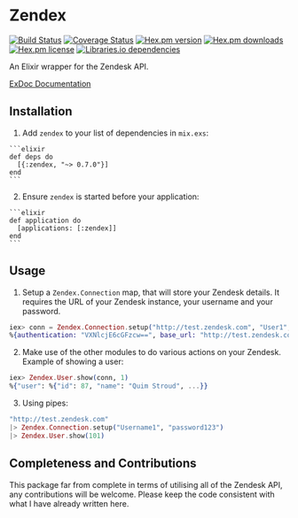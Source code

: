 # Zendex
[![Build Status](https://travis-ci.org/shdblowers/zendex.svg?branch=master)](https://travis-ci.org/shdblowers/zendex)
[![Coverage Status](https://coveralls.io/repos/github/shdblowers/zendex/badge.svg?branch=master)](https://coveralls.io/github/shdblowers/zendex?branch=master)
[![Hex.pm version](http://img.shields.io/hexpm/v/zendex.svg?style=flat)](https://hex.pm/packages/zendex)
[![Hex.pm downloads](https://img.shields.io/hexpm/dt/zendex.svg?style=flat)](https://hex.pm/packages/zendex)
[![Hex.pm license](https://img.shields.io/hexpm/l/zendex.svg?style=flat)](https://github.com/shdblowers/zendex/blob/master/LICENSE)
[![Libraries.io dependencies](https://img.shields.io/librariesio/release/hex/zendex.svg?style=flat)](https://libraries.io/hex/zendex)

An Elixir wrapper for the Zendesk API.

[ExDoc Documentation](https://hexdocs.pm/zendex)  

## Installation

  1. Add `zendex` to your list of dependencies in `mix.exs`:

    ```elixir
    def deps do
      [{:zendex, "~> 0.7.0"}]
    end
    ```

  2. Ensure `zendex` is started before your application:

    ```elixir
    def application do
      [applications: [:zendex]]
    end
    ```

## Usage

  1. Setup a `Zendex.Connection` map, that will store your Zendesk details. It requires the URL of your Zendesk instance, your username and your password.

  ```elixir
  iex> conn = Zendex.Connection.setup("http://test.zendesk.com", "User1", "pass")
  %{authentication: "VXNlcjE6cGFzcw==", base_url: "http://test.zendesk.com"}
  ```

  2. Make use of the other modules to do various actions on your Zendesk. Example of showing a user:

  ```elixir
  iex> Zendex.User.show(conn, 1)
  %{"user": %{"id": 87, "name": "Quim Stroud", ...}}
  ```

  3. Using pipes:

  ```elixir
  "http://test.zendesk.com"
  |> Zendex.Connection.setup("Username1", "password123")
  |> Zendex.User.show(101)
  ```

## Completeness and Contributions

This package far from complete in terms of utilising all of the Zendesk API, any contributions will be welcome. Please keep the code consistent with what I have already written here.
